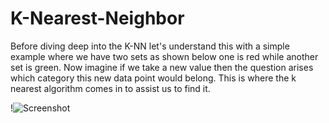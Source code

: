 # K-Nearest-Neighbor

Before diving deep into the K-NN let's understand this with a simple example where we have two sets as shown below one is red while another set is green. Now imagine if we take a new value then the question arises which category this new data point would belong. This is where the k nearest algorithm comes in to assist us to find it. 

!![Screenshot](United.png)
